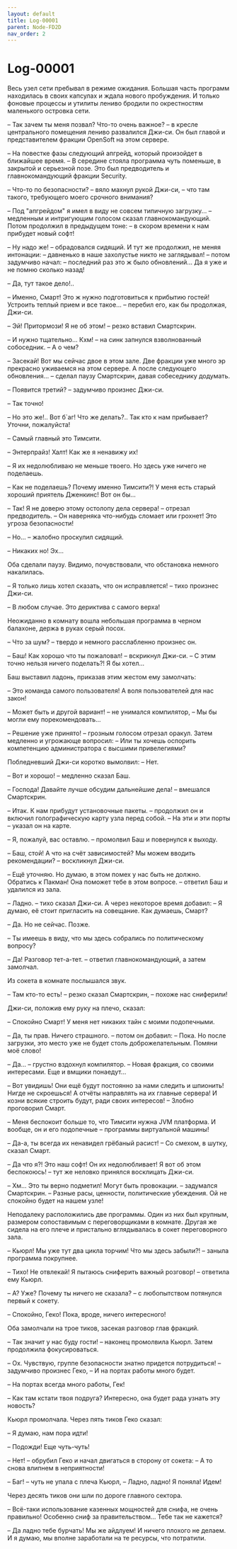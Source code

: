 ```yaml
---
layout: default
title: Log-00001
parent: Node-FD2D
nav_order: 2
---
```


# Log-00001

Весь узел сети пребывал в режиме ожидания. Большая часть программ находилась в своих капсулах и ждала нового пробуждения. И только фоновые процессы и утилиты лениво бродили по окрестностям маленького островка сети.

– Так зачем ты меня позвал? Что-то очень важное? – в кресле центрального помещения лениво развалился Джи-си. Он был главой и представителем фракции OpenSoft на этом сервере.

– На повестке фазы следующий апгрейд, который произойдет в ближайшее время. – В середине стояла программа чуть поменьше, в закрытой и серьезной позе. Это был предводитель и главнокомандующий фракции Security.

– Что-то по безопасности? – вяло махнул рукой Джи-си, – что там такого, требующего моего срочного внимания?

– Под "апгрейдом" я имел в виду не совсем типичную загрузку... – медленным и интригующим голосом сказал главнокомандующий. Потом продолжил в предыдущем тоне: – в скором времени к нам прибудет новый софт!

– Ну надо же! – обрадовался сидящий. И тут же продолжил, не меняя интонации: – давненько в наше захолустье никто не заглядывал! – потом задумчиво начал: – последний раз это ж было обновлений... Да я уже и не помню сколько назад!

– Да, тут такое дело!..

– Именно, Смарт! Это ж нужно подготовиться к прибытию гостей! Устроить теплый прием и все такое... – перебил его, как бы продолжая, Джи-си.

– Эй! Притормози! Я не об этом! – резко вставил Смартскрин.

– И нужно тщательно... Кхм! – на синк запнулся взволнованный собоседник. – А о чем?

– Засекай! Вот мы сейчас двое в этом зале. Две фракции уже много эр прекрасно уживаемся на этом сервере. А после следующего обновления... – сделал паузу Смартскрин, давая собеседнику додумать.

– Появится третий? – задумчиво произнес Джи-си.

– Так точно!

– Но это же!.. Вот б\`аг! Что же делать?.. Так кто к нам прибывает? Уточни, пожалуйста!

– Самый главный это Тимсити.

– Энтерпрайз! Халт! Как же я ненавижу их!

– Я их недолюбливаю не меньше твоего. Но здесь уже ничего не поделаешь.

– Как не поделаешь? Почему именно Тимсити?! У меня есть старый хороший приятель Дженкинс! Вот он бы...

– Так! Я не доверю этому остолопу дела сервера! – отрезал предводитель. – Он наверняка что-нибудь сломает или грохнет! Это угроза безопасности!

– Но... – жалобно проскулил сидящий.

– Никаких но! Эх...

Оба сделали паузу. Видимо, почувствовали, что обстановка немного накалилась.

– Я только лишь хотел сказать, что он исправляется! – тихо произнес Джи-си.

– В любом случае. Это дериктива с самого верха!

Неожиданно в комнату вошла небольшая программа в черном балахоне, держа в руках серый посох.

– Что за шум? – твердо и немного расслабленно произнес он.

– Баш! Как хорошо что ты пожаловал! – вскрикнул Джи-си. – С этим точно нельзя ничего поделать?! Я бы хотел...

Баш выставил ладонь, приказав этим жестом ему замолчать:

– Это команда самого пользователя! А воля пользователей для нас закон!

– Может быть и другой вариант! – не унимался компилятор, – Мы бы могли ему порекомендовать...

– Решение уже принято! – грозным голосом отрезал оракул. Затем медленно и угрожающе вопросил: – Или ты хочешь оспорить компетенцию администратора с высшими привелегиями?

Побледневший Джи-си коротко вымолвил: – Нет.

– Вот и хорошо! – медленно сказал Баш.

– Господа! Давайте лучше обсудим дальнейшие дела! – вмешался Смартскрин.

– Итак. К нам прибудут установочные пакеты. – продолжил он и включил голографическую карту узла перед собой. – На эти и эти порты – указал он на карте.

– Я, пожалуй, вас оставлю. – промолвил Баш и повернулся к выходу.

– Баш, стой! А что на счёт зависимостей? Мы можем вводить рекомендации? – воскликнул Джи-си.

– Ещё уточняю. Но думаю, в этом помех у нас быть не должно. Обратись к Пакман! Она поможет тебе в этом вопросе. – ответил Баш и удалился из зала.

– Ладно. – тихо сказал Джи-си. А через некоторое время добавил: – Я думаю, её стоит пригласить на совещание. Как думаешь, Смарт?

– Да. Но не сейчас. Позже.

– Ты имеешь в виду, что мы здесь собрались по политическому вопросу?

– Да! Разговор тет-а-тет. – ответил главнокомандующий, а затем замолчал.

Из сокета в комнате послышался звук.

– Там кто-то есть! – резко сказал Смартскрин, – похоже нас сниферили!

Джи-си, положив ему руку на плечо, сказал:

– Спокойно Смарт! У меня нет никаких тайн с моими подопечными.

– Да, ты прав. Ничего страшного. – потом он добавил: – Пока. Но после загрузки, это место уже не будет столь доброжелательным. Помяни моё слово!

– Да... – грустно вздохнул компилятор. – Новая фракция, со своими интересами. Еще и вмщики понаедут...

– Вот увидишь! Они ещё будут постоянно за нами следить и шпионить! Нигде не скроешься! А отчёты направлять на их главные сервера! И козни всякие строить будут, ради своих интересов! – Злобно проговорил Смарт.

– Меня беспокоит больше то, что Тимсити нужна JVM платформа. И вообще, он и его подопечные – программы виртуальной машины!

– Да-а, ты всегда их ненавидел грёбаный расист! – Со смехом, в шутку, сказал Смарт.

– Да что я?! Это наш софт! Он их недолюбливает! Я вот об этом беспокоюсь! – тут же неловко принялся восклицать Джи-си.

– Хм... Это ты верно подметил! Могут быть провокации. – задумался Смартскрин. – Разные расы, ценности, политические убеждения. Ой не спокойно будет на нашем узле!

Неподалеку расположились две программы. Один из них был крупным, размером сопоставимым с переговорщиками в комнате. Другая же сидела на его плече и пристально вглядывалась в сокет переговорного зала.

– Кьюрл! Мы уже тут два цикла торчим! Что мы здесь забыли?! – заныла программа покрупнее.

– Тихо! Не отвлекай! Я пытаюсь сниферить важный розговор! – ответила ему Кьюрл.

– А? Уже? Почему ты ничего не сказала? – с любопытством потянулся первый к сокету.

– Спокойно, Геко! Пока, вроде, ничего интересного!

Оба замолчали на трое тиков, засекая разговор глав фракций.

– Так значит у нас буду гости! – наконец промолвила Кьюрл. Затем продолжила фокусироваться.

– Ох. Чувствую, группе безопасности знатно придется потрудиться! – задумчиво произнес Геко, – И на портах работы много будет.

– На портах всегда много работы, Гек!

– Как там кстати твоя подруга? Интересно, она будет рада узнать эту новость?

Кьюрл промолчала. Через пять тиков Геко сказал:

– Я думаю, нам пора идти!

– Подожди! Еще чуть-чуть!

– Нет! – обрубил Геко и начал двигаться в сторону от сокета: – А то снова влипнем в неприятности!

– Баг! – чуть не упала с плеча Кьюрл, – Ладно, ладно! Я поняла! Идем!

Через десять тиков они шли по дороге главного сектора.

– Всё-таки использование казенных мощностей для снифа, не очень правильно! Особенно сниф за правительством... Тебе так не кажется?

– Да ладно тебе бурчать! Мы же айдлуем! И ничего плохого не делаем. И я думаю, мы вполне заработали на те ресурсы, что потратили.

